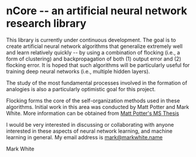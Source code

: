 nCore -- an artificial neural network research library
======================================================

This library is currently under continuous development.  The goal is to create artificial neural network algorithms that generalize extremely well and learn relatively quickly -- by using a combination of flocking (i.e., a form of clustering) and backpropagation of both (1) output error and (2) flocking error.  It is hoped that such algorithms will be particularly useful for training deep neural networks (i.e., multiple hidden layers).

The study of the most fundamental processes involved in the formation of analogies is also a particularly optimistic goal for this project.  

Flocking forms the core of the self-organization methods used in these algorithms.  Initial work in this area was conducted by Matt Potter and Mark White.  More information can be obtained from [Matt Potter's MS Thesis](http://repository.lib.ncsu.edu/ir/bitstream/1840.16/148/2/etd.pdf)

I would be very interested in discussing or collaborating with anyone interested in these aspects of neural network learning, and machine learning in general.  My email address is mark@markwhite.name

Mark White
